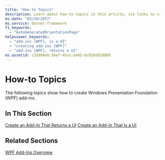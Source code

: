 ```yaml
---
title: "How-to Topics"
description: Learn about how-to topics in this article, via links to create an add-in that returns a UI and to create an add-in that is a UI.
ms.date: "03/30/2017"
ms.service: dotnet-framework
f1_keywords:
  - "AutoGeneratedOrientationPage"
helpviewer_keywords:
  - "add-ins [WPF], is a UI"
  - "creating add-ins [WPF]"
  - "add-ins [WPF], returns a UI"
ms.assetid: c33980e8-36e7-45ce-a485-8c826dd29009
---
```

# How-to Topics

The following topics show how to create Windows Presentation Foundation (WPF) add-ins.

## In This Section

[Create an Add-In That Returns a UI](how-to-create-an-add-in-that-returns-a-ui.md)
[Create an Add-In That Is a UI](how-to-create-an-add-in-that-is-a-ui.md)

## Related Sections

[WPF Add-Ins Overview](wpf-add-ins-overview.md)
